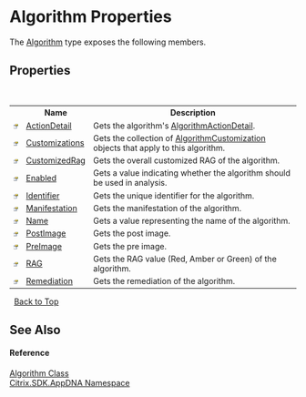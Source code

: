 # Algorithm Properties
 

The <a href="00083171-3db1-bd94-3ed1-e2b5477edbe0">Algorithm</a> type exposes the following members.


## Properties
&nbsp;<table><tr><th></th><th>Name</th><th>Description</th></tr><tr><td>![Public property](media/pubproperty.gif "Public property")</td><td><a href="8f2dbe5d-f8cc-79e4-bff0-09ee5d797ace">ActionDetail</a></td><td>
Gets the algorithm's <a href="1cfec5cf-791c-a14c-17c3-110dd1f03e96">AlgorithmActionDetail</a>.</td></tr><tr><td>![Public property](media/pubproperty.gif "Public property")</td><td><a href="b5651ff0-db5d-d674-a567-6e0c3b781784">Customizations</a></td><td>
Gets the collection of <a href="79d274cc-1c04-ce2e-8645-c2e95bfaa706">AlgorithmCustomization</a> objects that apply to this algorithm.</td></tr><tr><td>![Public property](media/pubproperty.gif "Public property")</td><td><a href="786ca1d4-ebfb-390a-b8f2-023ece6aac93">CustomizedRag</a></td><td>
Gets the overall customized RAG of the algorithm.</td></tr><tr><td>![Public property](media/pubproperty.gif "Public property")</td><td><a href="f24916b8-7df0-4be8-fbdc-372947d30f48">Enabled</a></td><td>
Gets a value indicating whether the algorithm should be used in analysis.</td></tr><tr><td>![Public property](media/pubproperty.gif "Public property")</td><td><a href="0fd5445b-7cf2-38d2-0c5a-59316bc6358f">Identifier</a></td><td>
Gets the unique identifier for the algorithm.</td></tr><tr><td>![Public property](media/pubproperty.gif "Public property")</td><td><a href="8fe8ed02-169e-cf56-7689-aff53209d389">Manifestation</a></td><td>
Gets the manifestation of the algorithm.</td></tr><tr><td>![Public property](media/pubproperty.gif "Public property")</td><td><a href="b1ad81ce-cdc3-37df-7e17-f182feb18b11">Name</a></td><td>
Gets a value representing the name of the algorithm.</td></tr><tr><td>![Public property](media/pubproperty.gif "Public property")</td><td><a href="98245c85-000d-8712-9b25-c3a73a4dbe3a">PostImage</a></td><td>
Gets the post image.</td></tr><tr><td>![Public property](media/pubproperty.gif "Public property")</td><td><a href="961c68e5-b525-ac3f-d571-19c17af98c4c">PreImage</a></td><td>
Gets the pre image.</td></tr><tr><td>![Public property](media/pubproperty.gif "Public property")</td><td><a href="df7b6641-5efe-e613-bf16-f147b25b9641">RAG</a></td><td>
Gets the RAG value (Red, Amber or Green) of the algorithm.</td></tr><tr><td>![Public property](media/pubproperty.gif "Public property")</td><td><a href="895637f3-4982-ca66-2f72-0fb9bba29296">Remediation</a></td><td>
Gets the remediation of the algorithm.</td></tr></table>&nbsp;
<a href="#algorithm-properties">Back to Top</a>

## See Also


#### Reference
<a href="00083171-3db1-bd94-3ed1-e2b5477edbe0">Algorithm Class</a><br /><a href="fe2d265b-410b-8b11-1eb4-a790e0b062bf">Citrix.SDK.AppDNA Namespace</a><br />